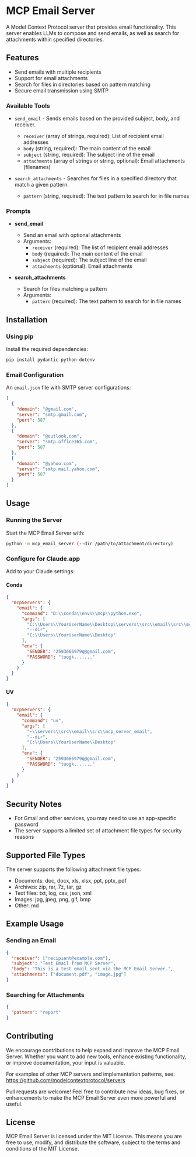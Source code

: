 # MCP Email Server

A Model Context Protocol server that provides email functionality. This server enables LLMs to compose and send emails, as well as search for attachments within specified directories.

## Features

- Send emails with multiple recipients
- Support for email attachments
- Search for files in directories based on pattern matching
- Secure email transmission using SMTP

### Available Tools

- `send_email` - Sends emails based on the provided subject, body, and receiver.
  - `receiver` (array of strings, required): List of recipient email addresses
  - `body` (string, required): The main content of the email
  - `subject` (string, required): The subject line of the email
  - `attachments` (array of strings or string, optional): Email attachments (filenames)

- `search_attachments` - Searches for files in a specified directory that match a given pattern.
  - `pattern` (string, required): The text pattern to search for in file names

### Prompts

- **send_email**
  - Send an email with optional attachments
  - Arguments:
    - `receiver` (required): The list of recipient email addresses
    - `body` (required): The main content of the email
    - `subject` (required): The subject line of the email
    - `attachments` (optional): Email attachments

- **search_attachments**
  - Search for files matching a pattern
  - Arguments:
    - `pattern` (required): The text pattern to search for in file names

## Installation

### Using pip

Install the required dependencies:

```bash
pip install pydantic python-dotenv
```


### Email Configuration

An `email.json` file with SMTP server configurations:

```json
[
  {
    "domain": "@gmail.com",
    "server": "smtp.gmail.com", 
    "port": 587
  },
  {
    "domain": "@outlook.com",
    "server": "smtp.office365.com",
    "port": 587
  },
  {
    "domain": "@yahoo.com",
    "server": "smtp.mail.yahoo.com",
    "port": 587
  }
]
```

## Usage

### Running the Server

Start the MCP Email Server with:

```bash
python -m mcp_email_server (--dir /path/to/attachment/directory)
```

### Configure for Claude.app

Add to your Claude settings:

#### Conda
```json
{
  "mcpServers": {
    "email": {
      "command": "D:\\conda\\envs\\mcp\\python.exe",
      "args": [
        "C:\\Users\\YourUserName\\Desktop\\servers\\src\\email\\src\\mcp_server_email",
        "--dir",
        "C:\\Users\\YourUserName\\Desktop"
      ],
      "env": {
        "SENDER": "2593666979q@gmail.com",
        "PASSWORD": "tuogk......."
      }
    }
  }
}
```

#### UV
```json
{
  "mcpServers": {
    "email": {
      "command": "uv",
      "args": [
        "~\\servers\\src\\email\\src\\mcp_server_email",
        "--dir",
        "C:\\Users\\YourUserName\\Desktop"
      ],
      "env": {
        "SENDER": "2593666979q@gmail.com",
        "PASSWORD": "tuogk......."
      }
    }
  }
}
```

## Security Notes

- For Gmail and other services, you may need to use an app-specific password
- The server supports a limited set of attachment file types for security reasons

## Supported File Types

The server supports the following attachment file types:

- Documents: doc, docx, xls, xlsx, ppt, pptx, pdf
- Archives: zip, rar, 7z, tar, gz
- Text files: txt, log, csv, json, xml
- Images: jpg, jpeg, png, gif, bmp
- Other: md

## Example Usage

### Sending an Email

```json
{
  "receiver": ["recipient@example.com"],
  "subject": "Test Email from MCP Server",
  "body": "This is a test email sent via the MCP Email Server.",
  "attachments": ["document.pdf", "image.jpg"]
}
```

### Searching for Attachments

```json
{
  "pattern": "report"
}
```

## Contributing

We encourage contributions to help expand and improve the MCP Email Server. Whether you want to add new tools, enhance existing functionality, or improve documentation, your input is valuable.

For examples of other MCP servers and implementation patterns, see:
https://github.com/modelcontextprotocol/servers

Pull requests are welcome! Feel free to contribute new ideas, bug fixes, or enhancements to make the MCP Email Server even more powerful and useful.

## License

MCP Email Server is licensed under the MIT License. This means you are free to use, modify, and distribute the software, subject to the terms and conditions of the MIT License.